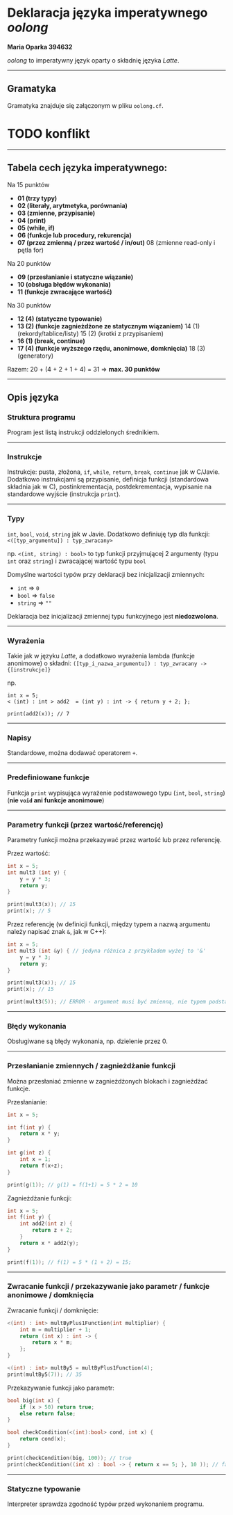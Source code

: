 # Deklaracja języka imperatywnego *oolong*
__Maria Oparka 394632__

*oolong* to imperatywny język oparty o składnię języka *Latte*.

----------------------

## Gramatyka
Gramatyka znajduje się załączonym w pliku `oolong.cf`.

# TODO konflikt

----------------------

## Tabela cech języka imperatywnego:
Na 15 punktów
+    __01 (trzy typy)__
+    __02 (literały, arytmetyka, porównania)__
+    __03 (zmienne, przypisanie)__
+    __04 (print)__
+    __05 (while, if)__
+    __06 (funkcje lub procedury, rekurencja)__
+    __07 (przez zmienną / przez wartość / in/out)__
     08 (zmienne read-only i pętla for)
     
Na 20 punktów
+    __09 (przesłanianie i statyczne wiązanie)__
+    __10 (obsługa błędów wykonania)__
+    __11 (funkcje zwracające wartość)__

Na 30 punktów
+    __12 (4) (statyczne typowanie)__
+    __13 (2) (funkcje zagnieżdżone ze statycznym wiązaniem)__
     14 (1) (rekordy/tablice/listy)
     15 (2) (krotki z przypisaniem)
+    __16 (1) (break, continue)__
+    __17 (4) (funkcje wyższego rzędu, anonimowe, domknięcia)__
     18 (3) (generatory)

Razem: 20 + (4 + 2 + 1 + 4) = 31 => __max. 30 punktów__

----------------------

## Opis języka
### Struktura programu
Program jest listą instrukcji oddzielonych średnikiem.

----------------------

### Instrukcje
Instrukcje: pusta, złożona, `if`, `while`, `return`, `break`, `continue` jak w C/Javie. Dodatkowo instrukcjami są przypisanie, definicja funkcji (standardowa składnia jak w C), postinkrementacja, postdekrementacja, wypisanie na standardowe wyjście (instrukcja `print`).

----------------------

### Typy
`int`, `bool`, `void`, `string` jak w Javie. Dodatkowo definiuję typ dla funkcji: `<([typ_argumentu]) : typ_zwracany>`

np. `<(int, string) : bool>` to typ funkcji przyjmującej 2 argumenty (typu `int` oraz `string`) i zwracającej wartość typu `bool`

Domyślne wartości typów przy deklaracji bez inicjalizacji zmiennych:
+ `int` => `0`
+ `bool` => `false`
+ `string` => `""`

Deklaracja bez inicjalizacji zmiennej typu funkcyjnego jest __niedozwolona__.

----------------------

### Wyrażenia
Takie jak w języku *Latte*, a dodatkowo wyrażenia lambda (funkcje anonimowe) o składni:
`([typ_i_nazwa_argumentu]) : typ_zwracany -> {[instrukcje]}`

np.
```
int x = 5;
< (int) : int > add2  = (int y) : int -> { return y + 2; };

print(add2(x)); // 7
```

----------------------

### Napisy
Standardowe, można dodawać operatorem `+`.

----------------------

### Predefiniowane funkcje
Funkcja `print` wypisująca wyrażenie podstawowego typu (`int`, `bool`, `string`) (__nie `void` ani funkcje anonimowe__)

----------------------

### Parametry funkcji (przez wartość/referencję)
Parametry funkcji można przekazywać przez wartość lub przez referencję.

Przez wartość:
```c
int x = 5;
int mult3 (int y) {
    y = y * 3;
    return y;
}

print(mult3(x)); // 15
print(x); // 5
```

Przez referencję (w definicji funkcji, między typem a nazwą argumentu należy napisać znak `&`, jak w C++):
```c
int x = 5;
int mult3 (int &y) { // jedyna różnica z przykładem wyżej to '&'
    y = y * 3;
    return y;
}

print(mult3(x)); // 15
print(x); // 15

print(mult3(5)); // ERROR - argument musi być zmienną, nie typem podstawowym
```

----------------------

### Błędy wykonania
Obsługiwane są błędy wykonania, np. dzielenie przez 0.

----------------------

### Przesłanianie zmiennych / zagnieżdżanie funkcji
Można przesłaniać zmienne w zagnieżdżonych blokach i zagnieżdżać funkcje.

Przesłanianie:
```c
int x = 5;

int f(int y) {
    return x * y;
}

int g(int z) {
    int x = 1;
    return f(x+z);
}

print(g(1)); // g(1) = f(1+1) = 5 * 2 = 10
```
Zagnieżdżanie funkcji:
```c
int x = 5;
int f(int y) {
    int add2(int z) {
        return z + 2;
    }
    return x * add2(y);
}

print(f(1)); // f(1) = 5 * (1 + 2) = 15; 
```

----------------------

### Zwracanie funkcji / przekazywanie jako parametr / funkcje anonimowe / domknięcia

Zwracanie funkcji / domknięcie:
```c
<(int) : int> multByPlus1Function(int multiplier) {
    int m = multiplier + 1;
    return (int x) : int -> {
        return x * m;
    };
}

<(int) : int> multBy5 = multByPlus1Function(4);
print(multBy5(7)); // 35
```

Przekazywanie funkcji jako parametr:
```c
bool big(int x) {
    if (x > 50) return true;
    else return false;
}

bool checkCondition(<(int):bool> cond, int x) {
    return cond(x);
}

print(checkCondition(big, 100)); // true
print(checkCondition((int x) : bool -> { return x == 5; }, 10 )); // false
```

----------------------

### Statyczne typowanie
Interpreter sprawdza zgodność typów przed wykonaniem programu.

